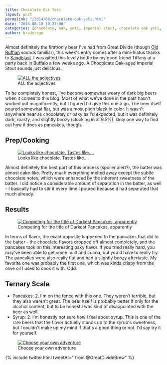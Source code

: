 ```yaml
---
title: Chocolate Oak Yeti
layout: post
permalink: "/2014/08/chocolate-oak-yeti.html"
date: "2014-08-10 10:27:00"
categories: [chocolate, oak, yeti, imperial stout, chocolate oak yeti, Great Divide Brewing Company, Great Divide, Denver, Colorado]
author: bradorego
---
```


Almost definitely the first/only beer I've had from Great Divide (though <a href="http://greatdivide.com/beer/seasonal/tank-farm/old-ruffian-barley-wine/" target="_blank">Old Ruffian</a> sounds familiar), this week's entry comes after a mini-hiatus thanks to <a href="http://www.chicagosandblast.com" target="_blank">Sandblast</a>. I was gifted this lovely bottle by my good friend Tiffany at a party back in Buffalo a few weeks ago. A Chocolcate Oak-aged Imperial Stout sounds just delicious.

<figure class="imageWrap">
  <a href="{{ site.url }}/assets/full/chocolateoakyeti/beer.png" target="_blank">
    <img src="{{ site.url }}/assets/compressed/chocolateoakyeti/beer.png" alt="ALL the adjectives" />
  </a>
  <figcaption>
    ALL the adjectives
  </figcaption>
</figure>

To be completely honest, I've become somewhat weary of dark big beers when it comes to this blog. Most of what we've done in the past hasn't worked out magnificently, but I figured I'd give this one a go. The beer itself poured somewhat flat, but was almost pitch black in color. It wasn't anywhere near as chocolatey or oaky as I'd expected, but it was definitely dark, roasty, and slightly boozy (clocking in at 9.5%). Only one way to find out how it does as pancakes, though.

## Prep/Cooking

<figure class="imageWrap">
  <a href="{{ site.url }}/assets/full/chocolateoakyeti/batter.png" target="_blank">
    <img src="{{ site.url }}/assets/compressed/chocolateoakyeti/batter.png" alt="Looks like chocolate. Tastes like...." />
  </a>
  <figcaption>
    Looks like chocolate. Tastes like....
  </figcaption>
</figure>

Almost definitely the best part of this process (spoiler alert?), the batter was almost cake-like. Pretty much everything melted away except the subtle chocolate notes, which were enhanced by the inherent sweetness of the batter. I did notice a considerable amount of separation in the batter, as well - I basically had to stir it every time I poured because it had separated that much already.

## Results

<figure class="imageWrap">
  <a href="{{ site.url }}/assets/full/chocolateoakyeti/pancakes.png" target="_blank">
    <img src="{{ site.url }}/assets/compressed/chocolateoakyeti/pancakes.png" alt="Competing for the title of Darkest Pancakes, apparently" />
  </a>
  <figcaption>
    Competing for the title of Darkest Pancakes, apparently
  </figcaption>
</figure>

In terms of flavor, the exact opposite happened to the pancakes that did to the batter - the chooclate flavors dropped off almost completely, and the pancakes took on this interesting oaky flavor. If you tried really hard, you may've been able to get some malt and cocoa, but you'd have to really try. The pancakes were also really flat and had a slightly boozy aftertaste. My favorite one was probably the first one, which was kinda crispy from the olive oil I used to cook it with. Odd.

## Ternary Scale

* Pancakes: 2. I'm on the fence with this one. They weren't terrible, but they also weren't great. The beer itself is probably better if only for the alcohol content, but to be honest I was kind of disappointed with the beer as well.
* Syrup: 2. I'm honestly not sure how I feel about syrup. This is one of the rare beers that the flavor actually stands up to the syrup's sweetness, but I couldn't make up my mind if that's a good thing or not. I'd say try it for yourself.

<figure class="imageWrap">
  <a href="{{ site.url }}/assets/full/chocolateoakyeti/syrup.png" target="_blank">
    <img src="{{ site.url }}/assets/compressed/chocolateoakyeti/syrup.png" alt="Choose your own adventure" />
  </a>
  <figcaption>
    Choose your own adventure
  </figcaption>
</figure>

{% include twitter.html tweetAt=" from @GreatDivideBrew" %}
